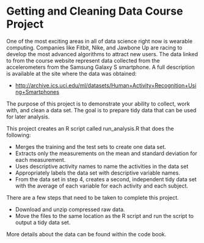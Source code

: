 # Getting and Cleaning Data Course Project

One of the most exciting areas in all of data science right now is wearable computing. Companies like Fitbit, Nike, and Jawbone Up are racing to develop the most advanced algorithms to attract new users. The data linked to from the course website represent data collected from the accelerometers from the Samsung Galaxy S smartphone. A full description is available at the site where the data was obtained:

* http://archive.ics.uci.edu/ml/datasets/Human+Activity+Recognition+Using+Smartphones

The purpose of this project is to demonstrate your ability to collect, work with, and clean a data set. The goal is to prepare tidy data that can be used for later analysis.

This project creates an R script called run_analysis.R that does the following:
* Merges the training and the test sets to create one data set.
* Extracts only the measurements on the mean and standard deviation for each measurement.
* Uses descriptive activity names to name the activities in the data set
* Appropriately labels the data set with descriptive variable names.
* From the data set in step 4, creates a second, independent tidy data set with the average of each variable for each activity and each subject.

There are a few steps that need to be taken to complete this project.
* Download and unzip compressed raw data.
* Move the files to the same location as the R script and run the script to output a tidy data set.

More details about the data can be found within the code book.
